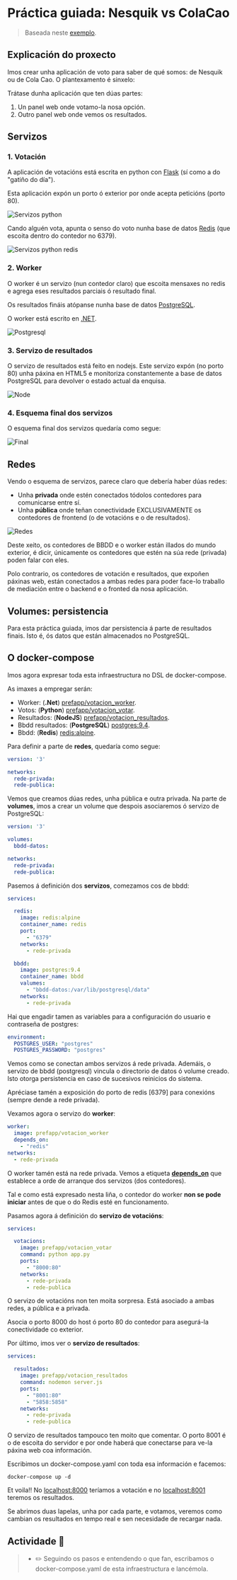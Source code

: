 # Práctica guiada: Nesquik vs ColaCao

> Baseada neste [exemplo](https://github.com/dockersamples/example-voting-app).

## Explicación do proxecto

Imos crear unha aplicación de voto para saber de qué somos: de Nesquik ou de Cola Cao. O plantexamento é sinxelo:

Trátase dunha aplicación que ten dúas partes:

1.  Un panel web onde votamo-la nosa opción.
2. Outro panel web onde vemos os resultados.

## Servizos

### 1. Votación

A aplicación de votacións está escrita en python con [Flask](https://flask.palletsprojects.com/en/1.1.x/) (sí como a do "gatiño do día").

Esta aplicación expón un porto ó exterior por onde acepta peticións (porto 80).

![Servizos python](./../_media/04_aplicacions_e_servizos_multicontedor/servizos-python.png)

Cando alguén vota, apunta o senso do voto nunha base de datos [Redis](https://redis.io/) (que escoita dentro do contedor no 6379).

![Servizos python redis](./../_media/04_aplicacions_e_servizos_multicontedor/servizos-python-redis.png)

### 2. Worker

O worker é un servizo (nun contedor claro) que escoita mensaxes no redis e agrega eses resultados parciais ó resultado final. 

Os resultados fináis atópanse nunha base de datos [PostgreSQL](https://www.postgresql.org/). 

O worker está escrito en [.NET](https://dotnet.microsoft.com/).

![Postgresql](./../_media/04_aplicacions_e_servizos_multicontedor/net_postgresql.png)

### 3. Servizo de resultados

O servizo de resultados está feito en nodejs. Este servizo expón (no porto 80) unha páxina en HTML5 e monitoriza constantemente a base de datos PostgreSQL para devolver o estado actual da enquisa.

![Node](./../_media/04_aplicacions_e_servizos_multicontedor/node.png)

### 4. Esquema final dos servizos

O esquema final dos servizos quedaría como segue:

![Final](./../_media/04_aplicacions_e_servizos_multicontedor/final.png)

## Redes

Vendo o esquema de servizos, parece claro que debería haber dúas redes:

- Unha **privada** onde estén conectados tódolos contedores para comunicarse entre sí.
- Unha **pública** onde teñan conectividade EXCLUSIVAMENTE os contedores de frontend (o de votacións e o de resultados).

![Redes](./../_media/04_aplicacions_e_servizos_multicontedor/redes_redes.png)

Deste xeito, os contedores de BBDD e o worker están illados do mundo exterior, é dicir, únicamente os contedores que estén na súa rede (privada) poden falar con eles.

Polo contrario, os contedores de votación e resultados, que expoñen páxinas web, están conectados a ambas redes para poder face-lo traballo de mediación entre o backend e o fronted da nosa aplicación.

## Volumes: persistencia

Para esta práctica guiada, imos dar persistencia á parte de resultados finais. Isto é, ós datos que están almacenados no PostgreSQL.

## O docker-compose

Imos agora expresar toda esta infraestructura no DSL de docker-compose. 

As imaxes a empregar serán:

- Worker: (**.Net**) [prefapp/votacion_worker](https://hub.docker.com/r/prefapp/votacion_worker/).
- Votos: (**Python**) [prefapp/votacion_votar](https://hub.docker.com/r/prefapp/votacion_votar/).
- Resultados: (**NodeJS**) [prefapp/votacion_resultados](https://hub.docker.com/r/prefapp/votacion_resultados/).
- Bbdd resultados: (**PostgreSQL**) [postgres:9.4](https://hub.docker.com/_/postgres/).
- Bbdd: (**Redis**) [redis:alpine](https://hub.docker.com/_/redis/).

Para definir a parte de **redes**, quedaría como segue:

```yml
version: '3'

networks:
  rede-privada:
  rede-publica:
```

Vemos que creamos dúas redes, unha pública e outra privada. Na parte de **volumes**, imos a crear un volume que despois asociaremos ó servizo de PostgreSQL:

```yml
version: '3'

volumes:
  bbdd-datos:

networks:
  rede-privada:
  rede-publica:
```

Pasemos á definición dos **servizos**, comezamos cos de bbdd:

```yml
services:

  redis:
    image: redis:alpine
    container_name: redis
    port:
      - "6379"
    networks:
      - rede-privada

  bbdd:
    image: postgres:9.4
    container_name: bbdd
    valumes:
      - "bbdd-datos:/var/lib/postgresql/data"
    networks:
      - rede-privada
```

Hai que engadir tamen as variables para a configuración do usuario e contraseña de postgres:


```yml
environment:
  POSTGRES_USER: "postgres"
  POSTGRES_PASSWORD: "postgres"
```

Vemos como se conectan ambos servizos á rede privada. Ademáis, o servizo de bbdd (postgresql) vincula o directorio de datos ó volume creado. Isto otorga persistencia en caso de sucesivos reinicios do sistema. 

Apréciase tamén a exposición do porto de redis [6379] para conexións (sempre dende a rede privada).

Vexamos agora o servizo do **worker**:

```yml
worker:
  image: prefapp/votacion_worker
  depends_on:
    - "redis"
networks:
  - rede-privada
```

O worker tamén está na rede privada. Vemos a etiqueta [**depends_on**](https://docs.docker.com/compose/compose-file/#depends_on) que establece a orde de arranque dos servizos (dos contedores).

Tal e como está expresado nesta liña, o contedor do worker **non se pode iniciar** antes de que o do Redis esté en funcionamento.

Pasamos agora á definición do **servizo de votacións**:

```yml
services:

  votacions:
    image: prefapp/votacion_votar
    command: python app.py
    ports:
      - "8000:80"
    networks:
      - rede-privada
      - rede-publica
```

O servizo de votacións non ten moita sorpresa. Está asociado a ambas redes, a pública e a privada.

Asocia o porto 8000 do host ó porto 80 do contedor para asegurá-la conectividade co exterior.

Por último, imos ver o **servizo de resultados**:

```yml
services:

  resultados:
    image: prefapp/votacion_resultados
    command: nodemon server.js
    ports:
      - "8001:80"
      - "5858:5858"
    networks:
      - rede-privada
      - rede-publica
```

O servizo de resultados tampouco ten moito que comentar. O porto 8001 é o de escoita do servidor e por onde haberá que conectarse para ve-la páxina web coa información.

Escribimos un docker-compose.yaml con toda esa información e facemos:

```shell
docker-compose up -d
```

Et voila!! No [localhost:8000](localhost:8000) teríamos a votación e no [localhost:8001](localhost:8001) teremos os resultados.

Se abrimos duas lapelas, unha por cada parte, e votamos, veremos como cambian os resultados en tempo real e sen necesidade de recargar nada.

## Actividade 📖

>- ✏️ Seguindo os pasos e entendendo o que fan, escribamos o docker-compose.yaml de esta infraestructura e lancémola.
